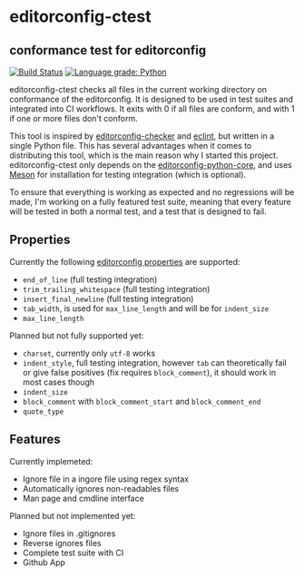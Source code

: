 # editorconfig-ctest
## conformance test for editorconfig
[![Build Status](https://travis-ci.com/stephanlachnit/editorconfig-ctest.svg?branch=master)](https://travis-ci.com/stephanlachnit/editorconfig-ctest)
[![Language grade: Python](https://img.shields.io/lgtm/grade/python/g/stephanlachnit/editorconfig-ctest.svg?logo=lgtm&logoWidth=18)](https://lgtm.com/projects/g/stephanlachnit/editorconfig-ctest/context:python)

editorconfig-ctest checks all files in the current working directory on conformance of the editorconfig. It is designed to be used in test suites and integrated into CI workflows. It exits with 0 if all files are conform, and with 1 if one or more files don't conform.

This tool is inspired by [editorconfig-checker](https://github.com/editorconfig-checker/editorconfig-checker) and [eclint](https://github.com/jedmao/eclint), but written in a single Python file. This has several advantages when it comes to distributing this tool, which is the main reason why I started this project. editorconfig-ctest only depends on the [editorconfig-python-core](https://github.com/editorconfig/editorconfig-core-py), and uses [Meson](https://mesonbuild.com/) for installation for testing integration (which is optional).

To ensure that everything is working as expected and no regressions will be made, I'm working on a fully featured test suite, meaning that every feature will be tested in both a normal test, and a test that is designed to fail.

## Properties

Currently the following [editorconfig properties](https://github.com/editorconfig/editorconfig/wiki/EditorConfig-Properties) are supported:
* `end_of_line` (full testing integration)
* `trim_trailing_whitespace` (full testing integration)
* `insert_final_newline` (full testing integration)
* `tab_width`, is used for `max_line_length` and will be for `indent_size`
* `max_line_length`

Planned but not fully supported yet:
* `charset`, currently only `utf-8` works
* `indent_style`, full testing integration, however `tab` can theoretically fail or give false positives (fix requires `block_comment`), it should work in most cases though
* `indent_size`
* `block_comment` with `block_comment_start`  and `block_comment_end`
* `quote_type`

## Features

Currently implemeted:
* Ignore file in a ingore file using regex syntax
* Automatically ignores non-readables files
* Man page and cmdline interface

Planned but not implemented yet:
* Ignore files in .gitignores
* Reverse ignores files
* Complete test suite with CI
* Github App
